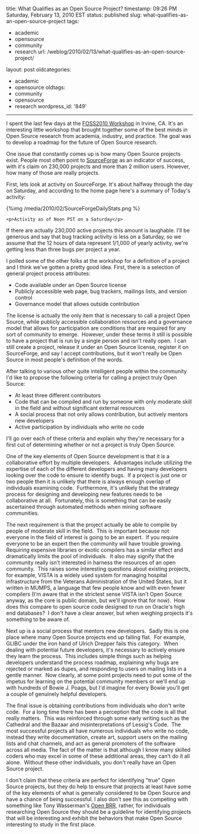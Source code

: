 title: What Qualifies as an Open Source Project?
timestamp: 09:26 PM Saturday, February 13, 2010 EST
status: published
slug: what-qualifies-as-an-open-source-project
tags:
- academic
- opensource
- community
- research
url: /weblog/2010/02/13/what-qualifies-as-an-open-source-project/

layout: post
oldcategories:
- academic
- opensource
oldtags:
- community
- opensource
- research
wordpress_id: '849'

---

I spent the last few days at the [FOSS2010 Workshop](http://foss2010.isr.uci.edu/) in Irvine, CA.  It's an interesting little workshop that brought together some of the best minds in Open Source research from academia, industry, and practice.  The goal was to develop a roadmap for the future of Open Source research.

One issue that constantly comes up is how many Open Source projects exist.  People most often point to [SourceForge](http://sourceforge.net/) as an indicator of success, with it's claim on 230,000 projects and more than 2 million users.  However, how many of those are really projects.

First, lets look at activity on SourceForge.  It's about halfway through the day on Saturday, and according to the home page here's a summary of Today's activity:

<div class="image caption center">
     {%img /media/2010/02/SourceForgeDailyStats.png %}

    <p>Activity as of Noon PST on a Saturday</p>
</div>

If there are actually 230,000 active projects this amount is laughable.  I'll be generous and say that bug tracking activity is less on a Saturday, so we assume that the 12 hours of data represent 1/1,000 of yearly activity, we're getting less than three bugs per project a year.

I polled some of the other folks at the workshop for a definition of a project and I think we've gotten a pretty good idea. First, there is a selection of general project process attributes:
	
  * Code available under an Open Source license
  * Publicly accessible web page, bug trackers, mailings lists, and version control
  * Governance model that allows outside contribution

The license is actually the only item that is necessary to call a project Open Source, while publicly accessible collaboration resources and a governance model that allows for participation are conditions that are required for any sort of community to emerge.  However, under these terms it still is possible to have a project that is run by a single person and isn't really open.  I can still create a project, release it under an Open Source license, register it on SourceForge, and say I accept contributions, but it won't really be Open Source in most people's definition of the words.

After talking to various other quite intelligent people within the community I'd like to propose the following criteria for calling a project truly Open Source:
	
  * At least three different contributors
  * Code that can be compiled and run by someone with only moderate skill in the field and without significant external resources
  * A social process that not only allows contribution, but actively mentors new developers
  * Active participation by individuals who write no code

I'll go over each of these criteria and explain why they're necessary for a first cut of determining whether or not a project is truly Open Source.

One of the key elements of Open Source development is that it is a collaborative effort by multiple developers.  Advantages include utilizing the expertise of each of the different developers and having many developers looking over the code to ensure to identify bugs.  If a project is just one or two people then it is unlikely that there is always enough overlap of individuals examining code.  Furthermore, it's unlikely that the strategy process for designing and developing new features needs to be collaborative at all.  Fortunately, this is something that can be easily ascertained through automated methods when mining software communities.

The next requirement is that the project actually be able to compile by people of moderate skill in the field.  This is important because not everyone in the field of interest is going to be an expert.  If you require everyone to be an expert then the community will have trouble growing.  Requiring expensive libraries or exotic compilers has a similar effect and dramatically limits the pool of individuals.  It also may signify that the community really isn't interested in harness the resources of an open community.  This raises some interesting questions about existing projects, for example, VISTA is a widely used system for managing hospital infrastructure from the Veterans Administration of the United States, but it written in MUMPS, a language that few people know and with even fewer compilers (I'm aware that in the strictest sense VISTA isn't Open Source anyway, as the core is public domain, but we'll ignore that for now).  How does this compare to open source code designed to run on Oracle's high end databases?  I don't have a clear answer, but when weighing projects it's something to be aware of.

Next up is a social process that mentors new developers.  Sadly this is one place where many Open Source projects end up falling flat.  For example, GLIBC under the iron hand of Ulrich Drepper fails this category.  When dealing with potential future developers, it's necessary to actively ensure they learn the process.  This includes simple things such as helping developers understand the process roadmap, explaining why bugs are rejected or marked as dupes, and responding to users on mailing lists in a gentle manner.  Now clearly, at some point projects need to put some of the impetus for learning on the potential community members or we'll end up with hundreds of Bowie J. Poags, but I'd imagine for every Bowie you'll get a couple of genuinely helpful developers.

The final issue is obtaining contributions from individuals who don't write code.  For a long time there has been a perception that the code is all that really matters.  This was reinforced through some early writing such as the Cathedral and the Bazaar and misinterpretations of Lessig's Code.  The most successful projects all have numerous individuals who write no code, instead they write documentation, create art, support users on the mailing lists and chat channels, and act as general promoters of the software across all media. The fact of the matter is that although I know many skilled coders who may excel in some of these additional areas, they can't do it all alone.  Without these other individuals, you don't really have an Open Source project.

I don't claim that these criteria are perfect for identifying "true" Open Source projects, but they do help to ensure that projects at least have some of the key elements of what is generally considered to be Open Source and have a chance of being successful. I also don't see this as competing with something like Tony Wasserman's [Open BRR](http://www.openbrr.org/), rather, for individuals researching Open Source they should be a guideline for identifying projects that will be interesting and exhibit the behaviors that make Open Source interesting to study in the first place.
